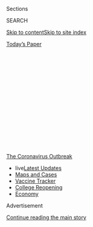 <div id="app">

<div>

<div>

<div>

<div class="NYTAppHideMasthead css-1q2w90k e1suatyy0">

<div class="section css-ui9rw0 e1suatyy2">

<div class="css-eph4ug er09x8g0">

<div class="css-6n7j50">

</div>

<span class="css-1dv1kvn">Sections</span>

<div class="css-10488qs">

<span class="css-1dv1kvn">SEARCH</span>

</div>

[Skip to content](#site-content)[Skip to site
index](#site-index)

</div>

<div class="css-10698na e1huz5gh0">

</div>

</div>

<div id="masthead-bar-one" class="section hasLinks css-15hmgas e1csuq9d3">

<div class="css-uqyvli e1csuq9d0">

</div>

<div class="css-1uqjmks e1csuq9d1">

</div>

<div class="css-9e9ivx">

[](https://myaccount.nytimes.com/auth/login?response_type=cookie&client_id=vi)

</div>

<div class="css-1bvtpon e1csuq9d2">

[Today’s
Paper](https://www.nytimes.com/section/todayspaper)

</div>

</div>

</div>

</div>

<div data-aria-hidden="false">

<div id="site-content" data-role="main">

<div>

<div class="css-1aor85t" style="opacity:0.000000001;z-index:-1;visibility:hidden">

<div class="css-1hqnpie">

<div class="css-epjblv">

<span class="css-17xtcya">[The
Upshot](/section/upshot)</span><span class="css-x15j1o">|</span><span class="css-fwqvlz">A
Hospital Forgot to Bill Her Coronavirus Test. It Cost Her
$1,980.</span>

</div>

<div class="css-k008qs">

<div class="css-1iwv8en">

<span class="css-18z7m18"></span>

<div>

</div>

</div>

<span class="css-1n6z4y">https://nyti.ms/3i7ADZL</span>

<div class="css-1705lsu">

<div class="css-4xjgmj">

<div class="css-4skfbu" data-role="toolbar" data-aria-label="Social Media Share buttons, Save button, and Comments Panel with current comment count" data-testid="share-tools">

  - 
  - 
  - 
  - 
    
    <div class="css-6n7j50">
    
    </div>

  - 
  - 

</div>

</div>

</div>

</div>

</div>

</div>

<div id="NYT_TOP_BANNER_REGION" class="css-13pd83m">

<div>

<div id="styln-prism-menu-1592847958612" class="section interactive-content interactive-size-medium css-1edisqu">

<div class="css-17ih8de interactive-body">

<div id="scroll-container" class="css-1gj85ro">

[<span class="styln-title-wrap"><span class="css-1pje3qr">The
Coronavirus</span><span class="css-1pje3qr">
Outbreak</span></span>](https://www.nytimes.com/news-event/coronavirus?action=click&pgtype=Article&state=default&region=TOP_BANNER&context=storylines_menu)

  - <span class="css-kqxiym" data-emphasize="true">live</span>[Latest
    Updates](https://www.nytimes.com/2020/08/03/world/coronavirus-covid-19.html?action=click&pgtype=Article&state=default&region=TOP_BANNER&context=storylines_menu)
  - [Maps and
    Cases](https://www.nytimes.com/interactive/2020/us/coronavirus-us-cases.html?action=click&pgtype=Article&state=default&region=TOP_BANNER&context=storylines_menu)
  - [Vaccine
    Tracker](https://www.nytimes.com/interactive/2020/science/coronavirus-vaccine-tracker.html?action=click&pgtype=Article&state=default&region=TOP_BANNER&context=storylines_menu)
  - [College
    Reopening](https://www.nytimes.com/2020/08/02/us/covid-college-reopening.html?action=click&pgtype=Article&state=default&region=TOP_BANNER&context=storylines_menu)
  - [Economy](https://www.nytimes.com/live/2020/08/03/business/stock-market-today-coronavirus?action=click&pgtype=Article&state=default&region=TOP_BANNER&context=storylines_menu)

</div>

</div>

</div>

</div>

</div>

<div id="top-wrapper" class="css-1sy8kpn">

<div id="top-slug" class="css-l9onyx">

Advertisement

</div>

[Continue reading the main
story](#after-top)

<div class="ad top-wrapper" style="text-align:center;height:100%;display:block;min-height:250px">

<div id="top" class="place-ad" data-position="top" data-size-key="top">

</div>

</div>

<div id="after-top">

</div>

</div>

<div>

<div class="css-v5btjw etb61u70">

<div class="css-h03alg etb61u71">

Upshot

</div>

</div>

<div id="sponsor-wrapper" class="css-1hyfx7x">

<div id="sponsor-slug" class="css-19vbshk">

Supported by

</div>

[Continue reading the main
story](#after-sponsor)

<div id="sponsor" class="ad sponsor-wrapper" style="text-align:center;height:100%;display:block">

</div>

<div id="after-sponsor">

</div>

</div>

<div class="css-186x18t">

</div>

<div class="css-1vkm6nb ehdk2mb0">

# A Hospital Forgot to Bill Her Coronavirus Test. It Cost Her $1,980.

</div>

Send us your medical bills. We’ll use them to investigate hospital and
doctor billing practices.

<div class="css-79elbk" data-testid="photoviewer-wrapper">

<div class="css-z3e15g" data-testid="photoviewer-wrapper-hidden">

</div>

<div class="css-1a48zt4 ehw59r15" data-testid="photoviewer-children">

![<span class="css-16f3y1r e13ogyst0" data-aria-hidden="true">Debbie
Krebs felt sick in March and went for a coronavirus test. She tested
negative, but then the test was omitted from her medical bill, resulting
in a major price
difference.</span><span class="css-cnj6d5 e1z0qqy90" itemprop="copyrightHolder"><span class="css-1ly73wi e1tej78p0">Credit...</span><span><span>September
Dawn Bottoms/The New York
Times</span></span></span>](https://static01.nyt.com/images/2020/08/03/business/03up-virus-bills/03up-virus-bills-articleLarge-v2.jpg?quality=75&auto=webp&disable=upscale)

</div>

</div>

<div class="css-18e8msd">

<div class="css-vp77d3 epjyd6m0">

<div class="css-1baulvz">

By [<span class="css-1baulvz last-byline" itemprop="name">Sarah
Kliff</span>](https://www.nytimes.com/by/sarah-kliff)

</div>

</div>

  - 
    
    <div class="css-ld3wwf e16638kd2">
    
    Aug. 3,
    2020
    
    </div>

  - 
    
    <div class="css-4xjgmj">
    
    <div class="css-d8bdto" data-role="toolbar" data-aria-label="Social Media Share buttons, Save button, and Comments Panel with current comment count" data-testid="share-tools">
    
      - 
      - 
      - 
      - 
        
        <div class="css-6n7j50">
        
        </div>
    
      - 
      - 
    
    </div>
    
    </div>

</div>

</div>

<div class="section meteredContent css-1r7ky0e" name="articleBody" itemprop="articleBody">

<div class="css-1fanzo5 StoryBodyCompanionColumn">

<div class="css-53u6y8">

*The New York Times is investigating the costs associated with testing
and treatment for the coronavirus and how the pandemic is changing
health care in America. You can read more about the project and*
[*submit your medical bills
here*](https://www.nytimes.com/2020/08/03/reader-center/coronavirus-medical-bills.html)*.*

When Debbie Krebs got the bill for a March emergency room visit, she
immediately noticed something was missing: her coronavirus test.

Ms. Krebs, a lawyer who focuses on insurance issues, had gone to the
Valley Hospital in Ridgewood, N.J., with lung pain and a cough. A doctor
ran tests and scans to rule out other diseases before swabbing her nose.
A week later, the medical laboratory called, telling her it was
negative.

Ms. Krebs had a clear memory of the experience, particularly the doctor
saying the coronavirus test would make her feel as if she had to sneeze.
She wondered whether the doctor could have lied about performing the
test, or if her swab could have gone missing. (But if so, why had the
laboratory called her with results?)

</div>

</div>

<div class="css-1fanzo5 StoryBodyCompanionColumn">

<div class="css-53u6y8">

The absence of the coronavirus test made a big price difference.
Insurers, Ms. Krebs had heard, were not charging patients for visits
meant to diagnose coronavirus. Without the test, Ms. Krebs didn’t
qualify for that protection and owed $1,980. She called the hospital to
explain the situation but immediately ran into roadblocks.

“When I called the hospital, they said, ‘You did not get a coronavirus
test,’” she said. “I told them I absolutely did.”

Across the country, Americans like Ms. Krebs are receiving surprise
bills for care connected with coronavirus. Tests can cost between [$199
and
$6,408](https://www.nytimes.com/2020/06/29/upshot/coronavirus-tests-unpredictable-prices.html)
at the same location. A coming wave of treatment bills could be hundreds
of multiples higher, especially for those who receive intensive care or
have [symptoms that linger for
months](https://www.nytimes.com/2020/07/01/health/coronavirus-recovery-survivors.html).
Services that patients expect to be covered [often
aren’t](https://khn.org/news/bill-of-the-month-covid19-tests-are-free-except-when-theyre-not/).

This patchwork of medical billing is one reason we’re starting something
new today: soliciting your medical bills. We’re asking you to [send us
copies](https://www.nytimes.com/2020/08/03/reader-center/coronavirus-medical-bills.html)
of your bills for coronavirus testing and treatment, so we can
understand what costs look like across the country. We want to know how
patients are managing their medical bills in the midst of a pandemic.
This is part of our larger effort to understand how the pandemic is
reshaping American health
care.

</div>

</div>

<div id="cc-part-one-testing" class="section interactive-content interactive-size-scoop css-174j8de" data-id="100000007262565">

<div class="css-17ih8de interactive-body" data-sourceid="100000007262565">

<div id="formpreview" data-host="www.nytimes.com" data-formdata="{&quot;name&quot;:&quot;cc-part-one-testing&quot;,&quot;headline&quot;:&quot;cc-part-one-testing&quot;,&quot;slug&quot;:&quot;cc-part-one-testing&quot;,&quot;fields&quot;:[{&quot;textArea&quot;:&quot;&quot;,&quot;rows&quot;:10,&quot;lengthUnit&quot;:&quot;&quot;,&quot;isRequired&quot;:true,&quot;readOnly&quot;:false,&quot;helperText&quot;:&quot;&quot;,&quot;deletable&quot;:true,&quot;fieldType&quot;:&quot;TextAreaField&quot;,&quot;_id&quot;:&quot;5f219b630280c6001000065b&quot;,&quot;primaryText&quot;:&quot;Has your experience with health care changed since the start of the pandemic? If so, how?&quot;,&quot;secondaryText&quot;:&quot;For instance, have you incurred extra fees at your doctor&#39;s office? Or has your health care provider closed?&quot;,&quot;attributeSlug&quot;:&quot;f5f219b630280c6001000065b_text&quot;,&quot;id&quot;:&quot;5f219b630280c6001000065b&quot;,&quot;isNew&quot;:false},{&quot;isRequired&quot;:true,&quot;readOnly&quot;:false,&quot;helperText&quot;:&quot;Name field is required for all forms because of data governance regulations.&quot;,&quot;deletable&quot;:false,&quot;fieldType&quot;:&quot;IdentityTextField&quot;,&quot;_id&quot;:&quot;5f219b630280c6001000065c&quot;,&quot;primaryText&quot;:&quot;What is your name?&quot;,&quot;secondaryText&quot;:&quot;Full name preferred&quot;,&quot;attributeSlug&quot;:&quot;f5f219b630280c6001000065c_identity&quot;,&quot;id&quot;:&quot;5f219b630280c6001000065c&quot;,&quot;isNew&quot;:false},{&quot;isRequired&quot;:true,&quot;readOnly&quot;:false,&quot;helperText&quot;:&quot;Email field is required for all forms because of data governance regulations.&quot;,&quot;deletable&quot;:false,&quot;fieldType&quot;:&quot;EmailField&quot;,&quot;_id&quot;:&quot;5f219b630280c6001000065d&quot;,&quot;primaryText&quot;:&quot;What is your email?&quot;,&quot;attributeSlug&quot;:&quot;email_identity&quot;,&quot;id&quot;:&quot;5f219b630280c6001000065d&quot;,&quot;isNew&quot;:false},{&quot;isRequired&quot;:true,&quot;readOnly&quot;:false,&quot;helperText&quot;:&quot;&quot;,&quot;deletable&quot;:true,&quot;fieldType&quot;:&quot;LocationField&quot;,&quot;_id&quot;:&quot;5f219b630280c6001000065e&quot;,&quot;primaryText&quot;:&quot;Where do you live?&quot;,&quot;attributeSlug&quot;:&quot;f5f219b630280c6001000065e_location&quot;,&quot;id&quot;:&quot;5f219b630280c6001000065e&quot;,&quot;isNew&quot;:false},{&quot;text&quot;:&quot;Continue&quot;,&quot;isRequired&quot;:false,&quot;readOnly&quot;:false,&quot;helperText&quot;:&quot;&quot;,&quot;deletable&quot;:true,&quot;fieldType&quot;:&quot;CurtainField&quot;,&quot;_id&quot;:&quot;5f21bebbfd78280010ff91e4&quot;,&quot;primaryText&quot;:&quot;&quot;,&quot;secondaryText&quot;:&quot;&quot;,&quot;attributeSlug&quot;:&quot;f5f21bebbfd78280010ff91e4_text&quot;,&quot;id&quot;:&quot;5f21bebbfd78280010ff91e4&quot;,&quot;isNew&quot;:false}],&quot;fieldOrder&quot;:[&quot;5f219b630280c6001000065b&quot;,&quot;5f21bebbfd78280010ff91e4&quot;,&quot;5f219b630280c6001000065c&quot;,&quot;5f219b630280c6001000065d&quot;,&quot;5f219b630280c6001000065e&quot;],&quot;isOpen&quot;:true,&quot;sourcepoolOptin&quot;:false,&quot;documentUploadsEnabled&quot;:false,&quot;closedMessage&quot;:&quot;Sorry, but this form is no longer accepting submissions.&quot;,&quot;thanksMessage&quot;:&quot;Thank you for your submission.&quot;,&quot;suppressHed&quot;:[],&quot;newsletterSignupEnabled&quot;:false,&quot;mediaExportEnabled&quot;:false,&quot;mediaExportSlug&quot;:&quot;attribute&quot;}">

</div>

</div>

</div>

<div class="css-1fanzo5 StoryBodyCompanionColumn">

<div class="css-53u6y8">

American medical billing is unlike that of any other developed country.
The government does not regulate health care prices, but instead lets
insurers and hospitals negotiate fees. Those deliberations happen in
secret, and patients often do not learn the cost of their care until a
bill shows up in the mail.

</div>

</div>

<div class="css-1fanzo5 StoryBodyCompanionColumn">

<div class="css-53u6y8">

Sometimes, insurers give reporters a peek at their data. That’s how I
learned that a laboratory in Texas had charged
[$2,315](https://www.nytimes.com/2020/06/16/upshot/coronavirus-test-cost-varies-widely.html)
for individual coronavirus tests. But more often, they keep that
information confidential, which is why we need readers’ bills and
explanation-of-benefit documents for any care related to
coronavirus.

<div id="NYT_MAIN_CONTENT_1_REGION" class="css-9tf9ac">

<div>

<div id="styln-covid-updates-world" class="section interactive-content interactive-size-medium css-1ftcdic">

<div class="css-17ih8de interactive-body">

<div id="styln-briefing-block" data-asset-id="QXJ0aWNsZTpueXQ6Ly9hcnRpY2xlLzZkMDlhMjVlLTQxZDYtNWE3ZC04NzFjLTNiMDkyMGU0NjA2Zg==">

<div class="briefing-block-header-section">

# [Latest Updates: Global Coronavirus Outbreak](https://www.nytimes.com/2020/08/03/world/coronavirus-covid-19.html?action=click&pgtype=Article&state=default&region=MAIN_CONTENT_1&context=storylines_live_updates)

<div class="briefing-block-ts">

Updated 2020-08-04T06:59:59.801Z

</div>

</div>

  - [Fauci defends Birx after she is criticized by
    Trump.](https://www.nytimes.com/2020/08/03/world/coronavirus-covid-19.html?action=click&pgtype=Article&state=default&region=MAIN_CONTENT_1&context=storylines_live_updates#link-4547638f)
  - [Trump derides Democrats as lawmakers and administration officials
    try to break stimulus
    impasse.](https://www.nytimes.com/2020/08/03/world/coronavirus-covid-19.html?action=click&pgtype=Article&state=default&region=MAIN_CONTENT_1&context=storylines_live_updates#link-15e7f995)
  - [The deadline for 2020 census counting has been moved up by a
    month.](https://www.nytimes.com/2020/08/03/world/coronavirus-covid-19.html?action=click&pgtype=Article&state=default&region=MAIN_CONTENT_1&context=storylines_live_updates#link-e5a2cda)

<div class="briefing-block-footer">

<div class="briefing-block-footer-meta">

[See more
updates](https://www.nytimes.com/2020/08/03/world/coronavirus-covid-19.html?action=click&pgtype=Article&state=default&region=MAIN_CONTENT_1&context=storylines_live_updates)

</div>

<div class="briefing-block-briefinglinks">

<span>More live coverage:</span>
[Markets](https://www.nytimes.com/live/2020/08/03/business/stock-market-today-coronavirus?action=click&pgtype=Article&state=default&region=MAIN_CONTENT_1&context=storylines_live_updates)

</div>

</div>

</div>

</div>

</div>

</div>

</div>

Readers’ bills have already shown that surprise medical bills for
coronavirus have been in the United States nearly as long as the disease
itself.

In late February, an American man and his 3-year-old daughter were hit
with medical bills totaling thousands of dollars for care received
during a government-mandated quarantine. This was only weeks after
Washington State announced the country’s first known case.

“I assumed it was all being paid for,” Frank Wucinski, the patient, said
at the time. “We didn’t have a choice. When the bills showed up, it was
just a pit in my stomach, like, ‘How do I pay for this?’”

The federal government has since resolved to give Americans special
protections against outlandish medical bills. Congress enacted new rules
to make the tests a rare oasis within the American health care system —
the price had to be public; and co-payments, deductibles or other
charges weren’t allowed.

Or at least, Congress tried to. The experiences of patients who had or
suspected they might have Covid-19 show how hard it is to write
different billing rules for a tiny sliver of the country’s $3 trillion
in health spending. Numerous doctor’s offices and hospitals do not post
the cash prices for their coronavirus tests, despite the federal
requirement to do so. Some patients have encountered unwarranted
co-payments as doctors and hospitals have stuck to their regular billing
habits. Others have failed to qualify for the protections because they
[did not receive a coronavirus
test](https://khn.org/news/bill-of-the-month-covid19-tests-are-free-except-when-theyre-not/)
as part of their care — or, in the case of Ms. Krebs, had it left off
the bill.

</div>

</div>

<div class="css-1fanzo5 StoryBodyCompanionColumn">

<div class="css-53u6y8">

Aside from mandating that Covid-19 tests cost the patient nothing, there
are no new rules to protect insured Americans from coronavirus treatment
bills. Health policy experts worry that even those with good insurance
could end up facing high costs. One outcome they envision: A patient
goes to an in-network hospital for coronavirus treatment, but that
hospital is overwhelmed and has no beds left. The patient is transferred
to an out-of-network hospital, and gets significant bills as a result.

“Our system is so complicated,” said Karen Pollitz, a senior fellow at
the Kaiser Family Foundation. “If things aren’t exactly right or weren’t
coded correctly, you get thrown into the blizzard.”

The protections that do exist are based on the receipt of something that
can be in short supply: a coronavirus test. If doctors can’t obtain a
test and turn to other diagnostic methods — testing for other diseases,
for example — the patient will have to cover the visit’s cost.

The Trump administration has also set aside an undisclosed sum to pay
for uninsured Americans’ testing and treatment, a program that has
become increasingly important as millions [have lost
coverage](https://www.nytimes.com/2020/07/13/us/politics/coronavirus-health-insurance-trump.html)
in the economic downturn. So far, that fund has paid out [$348
million](https://data.cdc.gov/Administrative/Claims-Reimbursement-to-Health-Care-Providers-and-/rksx-33p3)
to providers, but it is unknown how much money remains or what happens
when it runs out.

Billing challenges have persisted, despite these new rules and programs.
Many stem from the decision by legislators to condition aid on receipt
of a test.

Dr. Kao-Ping Chua, a pediatrician in Michigan, [started running into
problems](https://www.healthaffairs.org/do/10.1377/hblog20200413.783118/full/)
in March when he had patients with coronavirus-like symptoms seeking
tests. His health system, like many others, required patients to undergo
testing for other conditions before coronavirus.

“I had to tell my patients that, if the test I run first comes back
positive and says you have the common cold, you’ll have to pay for it,”
he said. “But if you test negative, that allows you to get the Covid
test, and that waives your cost sharing.”

</div>

</div>

<div class="css-79elbk" data-testid="photoviewer-wrapper">

<div class="css-z3e15g" data-testid="photoviewer-wrapper-hidden">

</div>

<div class="css-1a48zt4 ehw59r15" data-testid="photoviewer-children">

![<span class="css-16f3y1r e13ogyst0" data-aria-hidden="true">Luciano
Aita recalls being told that the emergency room was giving the
coronavirus test only to “critically ill” patients, and he did not
qualify. He was later told he owed
$1,157.</span><span class="css-cnj6d5 e1z0qqy90" itemprop="copyrightHolder"><span class="css-1ly73wi e1tej78p0">Credit...</span><span>Cayce
Clifford for The New York
Times</span></span>](https://static01.nyt.com/images/2020/08/03/business/03up-virus-bills2/merlin_175087872_74a9e78d-f95d-4282-869e-bf4e66a083e4-articleLarge.jpg?quality=75&auto=webp&disable=upscale)

</div>

</div>

<div class="css-1fanzo5 StoryBodyCompanionColumn">

<div class="css-53u6y8">

Luciano Aita, 35, sought treatment in early July at St. Mary’s Medical
Center in San Francisco after his “chest started closing up” and he felt
as if he couldn’t
breathe.

<div id="NYT_MAIN_CONTENT_3_REGION" class="css-9tf9ac">

<div>

<div id="styln-prism-freeform-1594220623585" class="section interactive-content interactive-size-medium css-1ftcdic">

<div class="css-17ih8de interactive-body">

<div id="prism-freeform-block-38059" class="css-19mumt8" data-role="complementary" data-storyline="The Coronavirus Outbreak" data-truncated="true" tabindex="0">

<div class="css-a8d9oz">

<div class="css-eb027h">

[](https://www.nytimes.com/news-event/coronavirus?action=click&pgtype=Article&state=default&region=MAIN_CONTENT_3&context=storylines_faq)

### The Coronavirus Outbreak ›

#### Frequently Asked Questions

Updated August 3, 2020

  - #### I’m a small-business owner. Can I get relief?
    
      - The [stimulus bills enacted in
        March](https://www.nytimes.com/article/small-business-loans-stimulus-grants-freelancers-coronavirus.html?action=click&pgtype=Article&state=default&region=MAIN_CONTENT_3&context=storylines_faq)
        offer help for the millions of American small businesses. Those
        eligible for aid are businesses and nonprofit organizations with
        fewer than 500 workers, including sole proprietorships,
        independent contractors and freelancers. Some larger companies
        in some industries are also eligible. The help being offered,
        which is being managed by the Small Business Administration,
        includes the Paycheck Protection Program and the Economic Injury
        Disaster Loan program. But lots of folks have [not yet seen
        payouts.](https://www.nytimes.com/interactive/2020/05/07/business/small-business-loans-coronavirus.html?action=click&pgtype=Article&state=default&region=MAIN_CONTENT_3&context=storylines_faq)
        Even those who have received help are confused: The rules are
        draconian, and some are stuck sitting on [money they don’t know
        how to
        use.](https://www.nytimes.com/2020/05/02/business/economy/loans-coronavirus-small-business.html?action=click&pgtype=Article&state=default&region=MAIN_CONTENT_3&context=storylines_faq)
        Many small-business owners are getting less than they expected
        or [not hearing anything at
        all.](https://www.nytimes.com/2020/06/10/business/Small-business-loans-ppp.html?action=click&pgtype=Article&state=default&region=MAIN_CONTENT_3&context=storylines_faq)

  - #### What are my rights if I am worried about going back to work?
    
      - Employers have to provide [a safe
        workplace](https://www.osha.gov/SLTC/covid-19/standards.html)
        with policies that protect everyone equally. [And if one of your
        co-workers tests positive for the coronavirus, the
        C.D.C.](https://www.nytimes.com/article/coronavirus-money-unemployment.html?action=click&pgtype=Article&state=default&region=MAIN_CONTENT_3&context=storylines_faq)
        has said that [employers should tell their
        employees](https://www.cdc.gov/coronavirus/2019-ncov/community/guidance-business-response.html)
        -- without giving you the sick employee’s name -- that they may
        have been exposed to the virus.

  - #### Should I refinance my mortgage?
    
      - [It could be a good
        idea,](https://www.nytimes.com/article/coronavirus-money-unemployment.html?action=click&pgtype=Article&state=default&region=MAIN_CONTENT_3&context=storylines_faq)
        because mortgage rates have [never been
        lower.](https://www.nytimes.com/2020/07/16/business/mortgage-rates-below-3-percent.html?action=click&pgtype=Article&state=default&region=MAIN_CONTENT_3&context=storylines_faq)
        Refinancing requests have pushed mortgage applications to some
        of the highest levels since 2008, so be prepared to get in line.
        But defaults are also up, so if you’re thinking about buying a
        home, be aware that some lenders have tightened their standards.

  - #### What is school going to look like in September?
    
      - It is unlikely that many schools will return to a normal
        schedule this fall, requiring the grind of [online
        learning](https://www.nytimes.com/2020/06/05/us/coronavirus-education-lost-learning.html?action=click&pgtype=Article&state=default&region=MAIN_CONTENT_3&context=storylines_faq),
        [makeshift child
        care](https://www.nytimes.com/2020/05/29/us/coronavirus-child-care-centers.html?action=click&pgtype=Article&state=default&region=MAIN_CONTENT_3&context=storylines_faq)
        and [stunted
        workdays](https://www.nytimes.com/2020/06/03/business/economy/coronavirus-working-women.html?action=click&pgtype=Article&state=default&region=MAIN_CONTENT_3&context=storylines_faq)
        to continue. California’s two largest public school districts —
        Los Angeles and San Diego — said on July 13, that [instruction
        will be remote-only in the
        fall](https://www.nytimes.com/2020/07/13/us/lausd-san-diego-school-reopening.html?action=click&pgtype=Article&state=default&region=MAIN_CONTENT_3&context=storylines_faq),
        citing concerns that surging coronavirus infections in their
        areas pose too dire a risk for students and teachers. Together,
        the two districts enroll some 825,000 students. They are the
        largest in the country so far to abandon plans for even a
        partial physical return to classrooms when they reopen in
        August. For other districts, the solution won’t be an
        all-or-nothing approach. [Many
        systems](https://bioethics.jhu.edu/research-and-outreach/projects/eschool-initiative/school-policy-tracker/),
        including the nation’s largest, New York City, are devising
        [hybrid
        plans](https://www.nytimes.com/2020/06/26/us/coronavirus-schools-reopen-fall.html?action=click&pgtype=Article&state=default&region=MAIN_CONTENT_3&context=storylines_faq)
        that involve spending some days in classrooms and other days
        online. There’s no national policy on this yet, so check with
        your municipal school system regularly to see what is happening
        in your community.

  - #### Is the coronavirus airborne?
    
      - The coronavirus [can stay aloft for hours in tiny droplets in
        stagnant
        air](https://www.nytimes.com/2020/07/04/health/239-experts-with-one-big-claim-the-coronavirus-is-airborne.html?action=click&pgtype=Article&state=default&region=MAIN_CONTENT_3&context=storylines_faq),
        infecting people as they inhale, mounting scientific evidence
        suggests. This risk is highest in crowded indoor spaces with
        poor ventilation, and may help explain super-spreading events
        reported in meatpacking plants, churches and restaurants. [It’s
        unclear how often the virus is
        spread](https://www.nytimes.com/2020/07/06/health/coronavirus-airborne-aerosols.html?action=click&pgtype=Article&state=default&region=MAIN_CONTENT_3&context=storylines_faq)
        via these tiny droplets, or aerosols, compared with larger
        droplets that are expelled when a sick person coughs or sneezes,
        or transmitted through contact with contaminated surfaces, said
        Linsey Marr, an aerosol expert at Virginia Tech. Aerosols are
        released even when a person without symptoms exhales, talks or
        sings, according to Dr. Marr and more than 200 other experts,
        who [have outlined the evidence in an open letter to the World
        Health
        Organization](https://academic.oup.com/cid/article/doi/10.1093/cid/ciaa939/5867798).

<div id="styln-survey-component-38059" class="styln-survey-component" data-surveyname="faq" data-surveystoryline="coronavirus">

</div>

</div>

<div class="css-6mllg9">

</div>

<div class="css-pmm6ed">

<span class="css-5gimkt"></span>

</div>

</div>

</div>

</div>

</div>

</div>

</div>

“I was super scared and worried about Covid, since I never had
experienced anything like that before,” he said. A doctor checked his
blood pressure, listened to his lungs and took his temperature — but did
not administer a coronavirus test. He recalls being told that the
emergency room was giving the test only to “critically ill” patients,
and he did not qualify.

Mr. Aita, who lost his job at a record store at the start of the
pandemic and is uninsured, received a document at the end of his visit
estimating he would owe $1,157. If the hospital had tested him for
coronavirus, the federal fund could have covered the visit entirely.

Last week, he received a medical bill for the visit that was only $350.
He initially thought this was good news — that the hospital had dropped
his charge. But when he looked into the issue, he learned this was an
additional charge from the doctor who saw him.

“I understood that if it was related to Covid, it would be taken care
of,” Mr. Aita said. “It’s a pandemic, I’m unemployed, and now I’m
dealing with the stress of this situation.”

A spokesman for Dignity Health, which owns St. Mary’s Medical Center,
said the hospital uses C.D.C. protocols to decide who is tested, but he
declined to comment on Mr. Aita’s case.

</div>

</div>

<div class="css-1fanzo5 StoryBodyCompanionColumn">

<div class="css-53u6y8">

“We have suspended billing patients for their portion of their bill for
the testing and treatment of Covid-19 while we work with insurers and
the government to exhaust financial assistance options for patients,”
Chad Burns, the spokesman, said. Mr. Aita, however, does not appear to
qualify for those protections because he did not receive a test.

As coronavirus spreads and hospitalizations mount, so will the ranks of
those managing unexpected bills.

The Kaiser Family Foundation estimates that a
[fifth](https://www.kff.org/coronavirus-covid-19/issue-brief/potential-costs-of-coronavirus-treatment-for-people-with-employer-coverage/)
of all coronavirus hospitalizations could result in a surprise medical
bill from an out-of-network doctor who became involved in the patient’s
care. The nonpartisan foundation also
[projects](https://www.kff.org/coronavirus-covid-19/issue-brief/five-things-to-know-about-the-cost-of-covid-19-testing-and-treatment/)
that, on average, an American with employer-sponsored coverage would
face $1,300 in costs for a coronavirus hospitalization.

Congressional staffers working on the issue say they’ve come across
cases in which health providers are not following the new rules on
coronavirus billing. The providers are charging patients for services
when they shouldn’t, or not posting their cash prices for testing online
as they are legally required to.

“Billing offices may just be doing what they’re used to — looking at
your card, seeing that it says $30 co-pay and collecting it,” Ms.
Pollitz said. “The person at the front desk may not know you got a test.
The protections aren’t airtight.”

Congress is currently split over how far to go in protecting coronavirus
patients from surprise medical bills. House Democrats have supported
mandating that insurers cover all costs related to treatment as part of
the HEROES Act, a larger stimulus package.

Senate Republicans introduced their stimulus proposal, the HEALS Act,
last week. It does not include a similar mandate.

</div>

</div>

<div class="css-1fanzo5 StoryBodyCompanionColumn">

<div class="css-53u6y8">

In the case of Ms. Krebs, she shared her bill with me after reading
another article I wrote about coronavirus test billing. Together, we
tracked down a record for her coronavirus test to prove that it did
indeed occur.

Two days after I inquired about the case, the Valley Hospital
resubmitted her bill with the coronavirus test included. Her insurer,
Aetna, reprocessed the bill and confirmed that she would no longer be
charged.

“We were trying to come up with extraordinary processes quickly to react
to the many changes placed on all of us, including payer requirements of
coverage,” Josette Portalatin, an assistant vice president at the
hospital, wrote in an email to Ms. Krebs. “We apologize that your lab
Covid test was not on your original claim, but happy to report we
tracked down the issue.”

</div>

</div>

<div>

</div>

</div>

<div>

</div>

<div>

</div>

<div>

</div>

<div>

<div id="bottom-wrapper" class="css-1ede5it">

<div id="bottom-slug" class="css-l9onyx">

Advertisement

</div>

[Continue reading the main
story](#after-bottom)

<div id="bottom" class="ad bottom-wrapper" style="text-align:center;height:100%;display:block;min-height:90px">

</div>

<div id="after-bottom">

</div>

</div>

</div>

</div>

</div>

## Site Index

<div>

</div>

## Site Information Navigation

  - [© <span>2020</span> <span>The New York Times
    Company</span>](https://help.nytimes.com/hc/en-us/articles/115014792127-Copyright-notice)

<!-- end list -->

  - [NYTCo](https://www.nytco.com/)
  - [Contact
    Us](https://help.nytimes.com/hc/en-us/articles/115015385887-Contact-Us)
  - [Work with us](https://www.nytco.com/careers/)
  - [Advertise](https://nytmediakit.com/)
  - [T Brand Studio](http://www.tbrandstudio.com/)
  - [Your Ad
    Choices](https://www.nytimes.com/privacy/cookie-policy#how-do-i-manage-trackers)
  - [Privacy](https://www.nytimes.com/privacy)
  - [Terms of
    Service](https://help.nytimes.com/hc/en-us/articles/115014893428-Terms-of-service)
  - [Terms of
    Sale](https://help.nytimes.com/hc/en-us/articles/115014893968-Terms-of-sale)
  - [Site
    Map](https://spiderbites.nytimes.com)
  - [Help](https://help.nytimes.com/hc/en-us)
  - [Subscriptions](https://www.nytimes.com/subscription?campaignId=37WXW)

</div>

</div>

</div>

</div>
